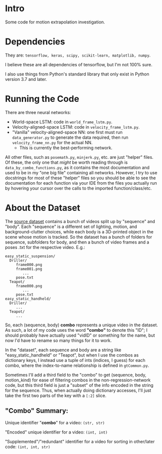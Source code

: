 # Intro

Some code for motion extrapolation investigation.

# Dependencies
They are: `tensorflow, keras, scipy, scikit-learn, matplotlib, numpy`.

I believe these are all dependencies of tensorflow, but I'm not 100% sure.

I also use things from Python's standard library that only exist in Python
version 3.7 and later.

# Running the Code

There are three neural networks:

- World-space LSTM: code in `world_frame_lstm.py`.
- Velocity-aligned-space LSTM: code in `velocity_frame_lstm.py`.
- "Vanilla" velocity-aligned-space NN: one first must run `data_generator.py` to generate the data required, then run `velocity_frame_nn.py` for the actual NN.
  - This is currently the best-performing network.

All other files, such as `posemath.py`, `minjerk.py`, etc. are just "helper"
files. Of these, the only one that _might_ be worth reading through is `data_by_combo_functions.py`,
as it contains the most documentation and used to be in my "one big file"
containing all networks. However, I try to use docstrings for most of these
"helper" files so you should be able to see the documentation for each
function via your IDE from the files you actually run by hovering your 
cursor over the calls to the imported function/class/etc.

# About the Dataset

The [source dataset](https://ar3dv.github.io/BCOT-Benchmark/) contains a bunch of videos split up by "sequence" and "body".
Each "sequence" is a different set of lighting, motion, and background-clutter
choices, while each body is a 3D-printed object in the scene whose motion is
tracked. So the dataset has a bunch of folders for sequence, subfolders for
body, and then a bunch of video frames and a poses .txt for the respective 
video. E.g.:
```
easy_static_suspension/
  Driller/
     frame000.png
     frame001.png
        ...
     pose.txt
  Teapot/
     frame000.png
        ...
     pose.txt
easy_static_handheld/
  Driller/
     ...
  Teapot/
     ...
```

So, each (sequence, body) **combo** represents a unique video in the dataset.
As such, a lot of my code uses the word **"combo"** to denote this "ID"; I 
should probably have actually used "vidID" or something for the name, but now
I'd have to rename so many things for it to work.

In the "dataset", each sequence and body are a string like "easy\_static\_handheld" or "Teapot", but when I use the combos as dictionary
keys, I instead use a tuple of ints (indices, I guess) for each combo, where 
the index-to-name relationship is defined in `gtCommon.py`. 

Sometimes I'll add a third field to the "combo" to get (sequence, body, motion\_kind)
for ease of filtering combos in the non-regression-network code, but this third
field is just a "subset" of the info encoded in the string for the sequence.
Thus, when actually doing dictionary accesses, I'll just take the first two
parts of the key with a `[:2]` slice.

## "Combo" Summary:
Unique identifier "**combo**" for a video: `(str, str)`

"Encoded" unique identifier for a video: `(int, int)`

"Supplemented"/"redundant" identifier for a video for sorting in other/later code: `(int, int, str)`




